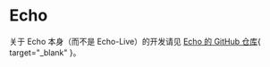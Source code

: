 # Echo

关于 Echo 本身（而不是 Echo-Live）的开发请见 [Echo 的 GitHub 仓库](https://github.com/sheep-realms/Echo){ target="_blank" }。